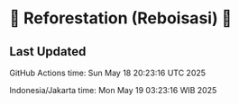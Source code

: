 
# 🌳 Reforestation (Reboisasi) 🌲

## Last Updated

GitHub Actions time: Sun May 18 20:23:16 UTC 2025

Indonesia/Jakarta time: Mon May 19 03:23:16 WIB 2025
